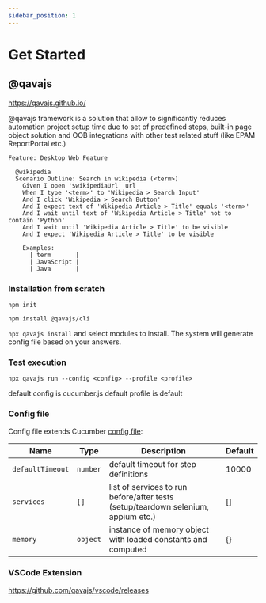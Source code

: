 ```yaml
---
sidebar_position: 1
---
```


# Get Started

## @qavajs

https://qavajs.github.io/

@qavajs framework is a solution that allow to significantly reduces automation project setup time due to set of predefined steps, built-in page object solution and OOB integrations with other test related stuff (like EPAM ReportPortal etc.)
        
```gherkin
Feature: Desktop Web Feature

  @wikipedia
  Scenario Outline: Search in wikipedia (<term>)
    Given I open '$wikipediaUrl' url
    When I type '<term>' to 'Wikipedia > Search Input'
    And I click 'Wikipedia > Search Button'
    And I expect text of 'Wikipedia Article > Title' equals '<term>'
    And I wait until text of 'Wikipedia Article > Title' not to contain 'Python'
    And I wait until 'Wikipedia Article > Title' to be visible
    And I expect 'Wikipedia Article > Title' to be visible

    Examples:
      | term       |
      | JavaScript |
      | Java       |
```
### Installation from scratch
`npm init`

`npm install @qavajs/cli`

`npx qavajs install` and select modules to install. The system will generate config file based on your answers.

### Test execution
`npx qavajs run --config <config> --profile <profile>`

default config is cucumber.js
default profile is default

### Config file
Config file extends Cucumber [config file](https://github.com/cucumber/cucumber-js/blob/main/docs/configuration.md#options):

| Name             | Type     | Description                                                                       | Default |
|------------------|----------|-----------------------------------------------------------------------------------|---------|
| `defaultTimeout` | `number` | default timeout for step definitions                                              | 10000   |
| `services`       | `[]`     | list of services to run before/after tests (setup/teardown selenium, appium etc.) | []      |
| `memory`         | `object` | instance of memory object with loaded constants and computed                      | {}      |

### VSCode Extension
https://github.com/qavajs/vscode/releases
